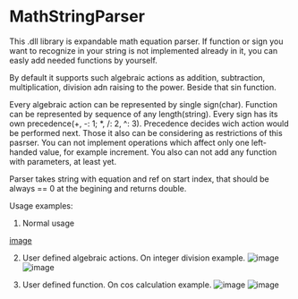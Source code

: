 # MathStringParser

This .dll library is expandable math equation parser. If function or sign you want to recognize in your string is not implemented already in it, you can easly add needed functions by yourself.

By default it supports such algebraic actions as addition, subtraction, multiplication, division adn raising to the power. Beside that sin function.

Every algebraic action can be represented by single sign(char). Function can be represented by sequence of any length(string). Every sign has its own precedence(+, -: 1; *, /: 2, ^: 3). Precedence decides wich action would be performed next. 
Those it also can be considering as restrictions of this pasrser. You can not implement operations which affect only one left-handed value, for example increment. You also can not add any function with parameters, at least yet.

Parser takes string with equation and ref on start index, that should be always == 0 at the begining and returns double. 

Usage examples:
1) Normal usage

[image](https://user-images.githubusercontent.com/49982100/159823237-f111c322-9c27-4fc6-a711-b6523ae574bb.png)

2) User defined algebraic actions. On integer division example.
![image](https://user-images.githubusercontent.com/49982100/159823301-4a333d7a-e7f2-4996-97a2-dd4bcdb11593.png)
![image](https://user-images.githubusercontent.com/49982100/159823418-8eee3557-e3a0-4fb9-ba92-2bae75efe89e.png)

3) User defined function. On cos calculation example.
![image](https://user-images.githubusercontent.com/49982100/159823474-2b02341b-361c-41e7-a7db-c24765c56455.png)
![image](https://user-images.githubusercontent.com/49982100/159823539-c604e311-658e-4190-8800-01a724ce0b7d.png)

